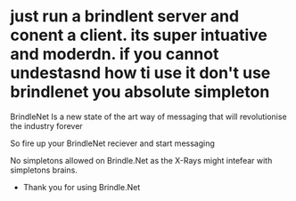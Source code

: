 # just run a brindlent server and conent a client. its super intuative and moderdn. if you cannot undestasnd how ti use it don't use brindlenet you absolute simpleton

BrindleNet Is a new state of the art way of messaging that will revolutionise the industry forever

So fire up your BrindleNet reciever and start messaging

No simpletons allowed on Brindle.Net as the X-Rays might intefear with simpletons brains.

- Thank you for using Brindle.Net
